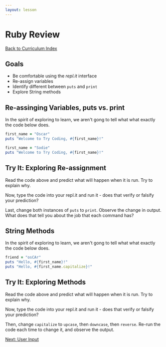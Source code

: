 ```yaml
---
layout: lesson
---
```


# Ruby Review

<a href="../">Back to Curriculum Index</a>

## Goals

- Be comfortable using the _repl.it_ interface
- Re-assign variables
- Identify different between `puts` and `print`
- Explore String methods

## Re-assinging Variables, puts vs. print

In the spirit of exploring to learn, we aren't gong to tell what what exactly the code below does.

```ruby
first_name = "Oscar"
puts "Welcome to Try Coding, #{first_name}!"

first_name = "Sodie"
puts "Welcome to Try Coding, #{first_name}!"
```

<div class="try-it-new">
  <h2>Try It: Exploring Re-assignment</h2>
  <p>Read the code above and predict what will happen when it is run. Try to explain why.</p>
  <p>Now, type the code into your repl.it and run it - does that verify or falsify your prediction?</p>
  <p>Last, change both instances of <code>puts</code> to <code>print</code>. Observe the change in output. What does that tell you about the job that each command has?</p>
</div>

## String Methods

In the spirit of exploring to learn, we aren't gong to tell what what exactly the code below does.

```ruby
friend = "osCAr"
puts "Hello, #{first_name}!"
puts "Hello, #{first_name.capitalize}!"
```

<div class="try-it-new">
  <h2>Try It: Exploring Methods</h2>
  <p>Read the code above and predict what will happen when it is run. Try to explain why.</p>
  <p>Now, type the code into your repl.it and run it - does that verify or falsify your prediction?</p>
  <p>Then, change <code>capitalize</code> to <code>upcase</code>, then <code>downcase</code>, then <code>reverse</code>. Re-run the code each time to change it, and observe the output.</p>
</div>

<a href="../user-input">Next: User Input</a>
